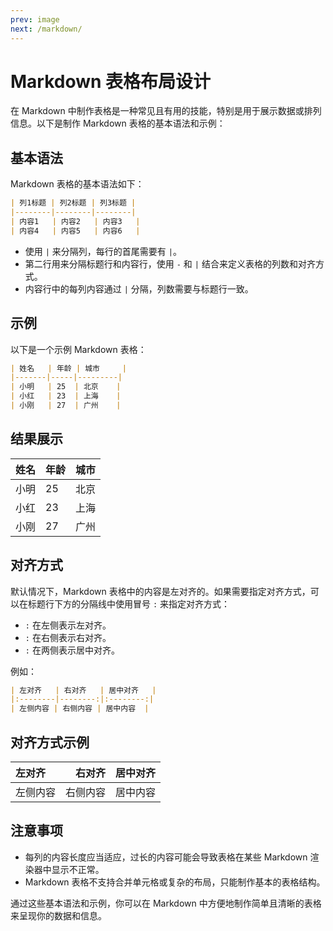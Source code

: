 ```yaml
---
prev: image
next: /markdown/
---
```


# Markdown 表格布局设计

在 Markdown 中制作表格是一种常见且有用的技能，特别是用于展示数据或排列信息。以下是制作 Markdown 表格的基本语法和示例：

## 基本语法

Markdown 表格的基本语法如下：

```markdown
| 列1标题 | 列2标题 | 列3标题 |
|--------|--------|--------|
| 内容1   | 内容2   | 内容3   |
| 内容4   | 内容5   | 内容6   |
```

- 使用 `|` 来分隔列，每行的首尾需要有 `|`。
- 第二行用来分隔标题行和内容行，使用 `-` 和 `|` 结合来定义表格的列数和对齐方式。
- 内容行中的每列内容通过 `|` 分隔，列数需要与标题行一致。

## 示例

以下是一个示例 Markdown 表格：

```markdown
| 姓名   | 年龄 | 城市     |
|-------|-----|---------|
| 小明   | 25  | 北京    |
| 小红   | 23  | 上海    |
| 小刚   | 27  | 广州    |
```

## 结果展示

| 姓名   | 年龄 | 城市     |
|-------|-----|---------|
| 小明   | 25  | 北京    |
| 小红   | 23  | 上海    |
| 小刚   | 27  | 广州    |

## 对齐方式

默认情况下，Markdown 表格中的内容是左对齐的。如果需要指定对齐方式，可以在标题行下方的分隔线中使用冒号 `:` 来指定对齐方式：

- `:` 在左侧表示左对齐。
- `:` 在右侧表示右对齐。
- `:` 在两侧表示居中对齐。

例如：

```markdown
| 左对齐   | 右对齐   | 居中对齐   |
|:--------|--------:|:--------:|
| 左侧内容 | 右侧内容 | 居中内容  |
```

## 对齐方式示例

| 左对齐   | 右对齐   | 居中对齐   |
|:--------|--------:|:--------:|
| 左侧内容 | 右侧内容 | 居中内容  |

## 注意事项

- 每列的内容长度应当适应，过长的内容可能会导致表格在某些 Markdown 渲染器中显示不正常。
- Markdown 表格不支持合并单元格或复杂的布局，只能制作基本的表格结构。

通过这些基本语法和示例，你可以在 Markdown 中方便地制作简单且清晰的表格来呈现你的数据和信息。